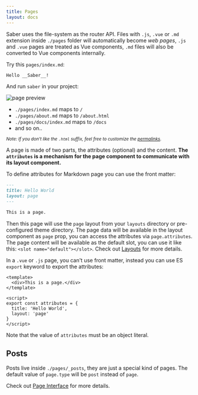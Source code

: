 ```yaml
---
title: Pages
layout: docs
---
```


Saber uses the file-system as the router API. Files with `.js`, `.vue` or  `.md` extension inside `./pages` folder will automatically become _web pages_, `.js` and `.vue` pages are treated as Vue components, `.md` files will also be converted to Vue components internally.

Try this `pages/index.md`:

```markdown
Hello __Saber__!
```

And run `saber` in your project:

![page preview](@/images/simple-index-md-page.png)


- `./pages/index.md` maps to `/`
- `./pages/about.md` maps to `/about.html`
- `./pages/docs/index.md` maps to `/docs`
- and so on..

<small><i>Note: If you don't like the `.html` suffix, feel free to customize the [permalinks](./permalinks.md).</i></small>

A page is made of two parts, the attributes (optional) and the content. __The `attributes` is a mechanism for the page component to communicate with its layout component.__

To define attributes for Markdown page you can use the front matter:

```markdown
---
title: Hello World
layout: page
---

This is a page.
```

Then this page will use the `page` layout from your `layouts` directory or pre-configured theme directory. The page data will be available in the layout component as `page` prop, you can access the attributes via `page.attributes`. The page content will be available as the default slot, you can use it like this: `<slot name="default"></slot>`. Check out [Layouts](./layouts.md) for more details.

In a `.vue` or `.js` page, you can't use front matter, instead you can use ES `export` keyword to export the attributes:

```vue
<template>
  <div>This is a page.</div>
</template>

<script>
export const attributes = {
  title: 'Hello World',
  layout: 'page'
}
</script>
```

Note that the value of `attributes` must be an object literal.

## Posts

Posts live inside `./pages/_posts`, they are just a special kind of pages. The default value of `page.type` will be `post` instead of `page`.

Check out [Page Interface](./page-interface.md) for more details.
